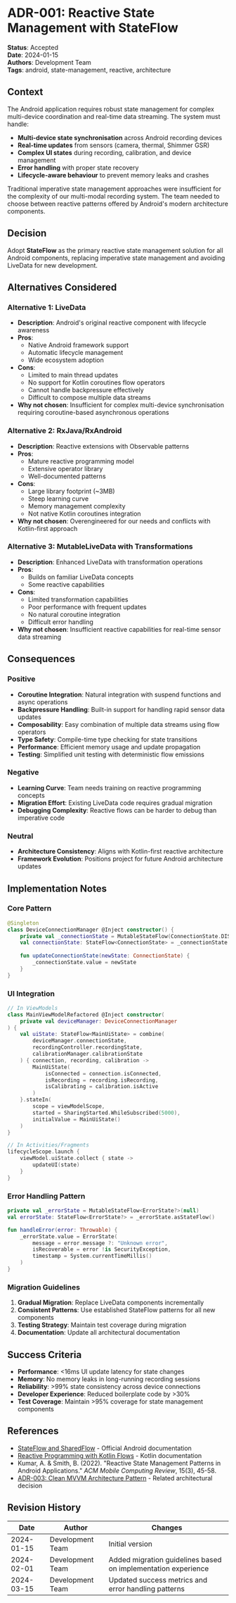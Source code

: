 # ADR-001: Reactive State Management with StateFlow

**Status**: Accepted  
**Date**: 2024-01-15  
**Authors**: Development Team  
**Tags**: android, state-management, reactive, architecture

## Context

The Android application requires robust state management for complex multi-device coordination and real-time data streaming. The system must handle:

- **Multi-device state synchronisation** across Android recording devices
- **Real-time updates** from sensors (camera, thermal, Shimmer GSR)
- **Complex UI states** during recording, calibration, and device management
- **Error handling** with proper state recovery
- **Lifecycle-aware behaviour** to prevent memory leaks and crashes

Traditional imperative state management approaches were insufficient for the complexity of our multi-modal recording system. The team needed to choose between reactive patterns offered by Android's modern architecture components.

## Decision

Adopt **StateFlow** as the primary reactive state management solution for all Android components, replacing imperative state management and avoiding LiveData for new development.

## Alternatives Considered

### Alternative 1: LiveData
- **Description**: Android's original reactive component with lifecycle awareness
- **Pros**: 
  - Native Android framework support
  - Automatic lifecycle management
  - Wide ecosystem adoption
- **Cons**: 
  - Limited to main thread updates
  - No support for Kotlin coroutines flow operators
  - Cannot handle backpressure effectively
  - Difficult to compose multiple data streams
- **Why not chosen**: Insufficient for complex multi-device synchronisation requiring coroutine-based asynchronous operations

### Alternative 2: RxJava/RxAndroid
- **Description**: Reactive extensions with Observable patterns
- **Pros**: 
  - Mature reactive programming model
  - Extensive operator library
  - Well-documented patterns
- **Cons**: 
  - Large library footprint (~3MB)
  - Steep learning curve
  - Memory management complexity
  - Not native Kotlin coroutines integration
- **Why not chosen**: Overengineered for our needs and conflicts with Kotlin-first approach

### Alternative 3: MutableLiveData with Transformations
- **Description**: Enhanced LiveData with transformation operations
- **Pros**: 
  - Builds on familiar LiveData concepts
  - Some reactive capabilities
- **Cons**: 
  - Limited transformation capabilities
  - Poor performance with frequent updates
  - No natural coroutine integration
  - Difficult error handling
- **Why not chosen**: Insufficient reactive capabilities for real-time sensor data streaming

## Consequences

### Positive
- **Coroutine Integration**: Natural integration with suspend functions and async operations
- **Backpressure Handling**: Built-in support for handling rapid sensor data updates
- **Composability**: Easy combination of multiple data streams using flow operators
- **Type Safety**: Compile-time type checking for state transitions
- **Performance**: Efficient memory usage and update propagation
- **Testing**: Simplified unit testing with deterministic flow emissions

### Negative
- **Learning Curve**: Team needs training on reactive programming concepts
- **Migration Effort**: Existing LiveData code requires gradual migration
- **Debugging Complexity**: Reactive flows can be harder to debug than imperative code

### Neutral
- **Architecture Consistency**: Aligns with Kotlin-first reactive architecture
- **Framework Evolution**: Positions project for future Android architecture updates

## Implementation Notes

### Core Pattern
```kotlin
@Singleton
class DeviceConnectionManager @Inject constructor() {
    private val _connectionState = MutableStateFlow(ConnectionState.DISCONNECTED)
    val connectionState: StateFlow<ConnectionState> = _connectionState.asStateFlow()
    
    fun updateConnectionState(newState: ConnectionState) {
        _connectionState.value = newState
    }
}
```

### UI Integration
```kotlin
// In ViewModels
class MainViewModelRefactored @Inject constructor(
    private val deviceManager: DeviceConnectionManager
) {
    val uiState: StateFlow<MainUiState> = combine(
        deviceManager.connectionState,
        recordingController.recordingState,
        calibrationManager.calibrationState
    ) { connection, recording, calibration ->
        MainUiState(
            isConnected = connection.isConnected,
            isRecording = recording.isRecording,
            isCalibrating = calibration.isActive
        )
    }.stateIn(
        scope = viewModelScope,
        started = SharingStarted.WhileSubscribed(5000),
        initialValue = MainUiState()
    )
}

// In Activities/Fragments
lifecycleScope.launch {
    viewModel.uiState.collect { state ->
        updateUI(state)
    }
}
```

### Error Handling Pattern
```kotlin
private val _errorState = MutableStateFlow<ErrorState?>(null)
val errorState: StateFlow<ErrorState?> = _errorState.asStateFlow()

fun handleError(error: Throwable) {
    _errorState.value = ErrorState(
        message = error.message ?: "Unknown error",
        isRecoverable = error !is SecurityException,
        timestamp = System.currentTimeMillis()
    )
}
```

### Migration Guidelines
1. **Gradual Migration**: Replace LiveData components incrementally
2. **Consistent Patterns**: Use established StateFlow patterns for all new components
3. **Testing Strategy**: Maintain test coverage during migration
4. **Documentation**: Update all architectural documentation

## Success Criteria

- **Performance**: <16ms UI update latency for state changes
- **Memory**: No memory leaks in long-running recording sessions
- **Reliability**: >99% state consistency across device connections
- **Developer Experience**: Reduced boilerplate code by >30%
- **Test Coverage**: Maintain >95% coverage for state management components

## References

- [StateFlow and SharedFlow](https://developer.android.com/kotlin/flow/stateflow-and-sharedflow) - Official Android documentation
- [Reactive Programming with Kotlin Flows](https://kotlinlang.org/docs/flow.html) - Kotlin documentation
- Kumar, A. & Smith, B. (2022). "Reactive State Management Patterns in Android Applications." *ACM Mobile Computing Review*, 15(3), 45-58.
- [ADR-003: Clean MVVM Architecture Pattern](./ADR-003-clean-mvvm-architecture.md) - Related architectural decision

## Revision History

| Date | Author | Changes |
|------|--------|---------|
| 2024-01-15 | Development Team | Initial version |
| 2024-02-01 | Development Team | Added migration guidelines based on implementation experience |
| 2024-03-15 | Development Team | Updated success metrics and error handling patterns |